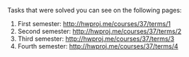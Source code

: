Tasks that were solved you can see on the following pages:
1. First semester: http://hwproj.me/courses/37/terms/1
2. Second semester: http://hwproj.me/courses/37/terms/2
3. Third semester: http://hwproj.me/courses/37/terms/3
4. Fourth semester: http://hwproj.me/courses/37/terms/4
